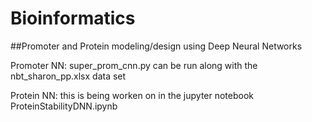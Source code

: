 # Bioinformatics
##Promoter and Protein modeling/design using Deep Neural Networks


Promoter NN: super_prom_cnn.py can be run along with the nbt_sharon_pp.xlsx data set

Protein NN: this is being worken on in the jupyter notebook ProteinStabilityDNN.ipynb
